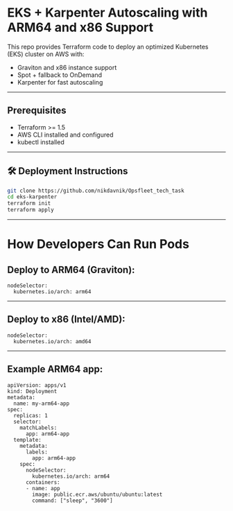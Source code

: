 # EKS + Karpenter Autoscaling with ARM64 and x86 Support

This repo provides Terraform code to deploy an optimized Kubernetes (EKS) cluster on AWS with:
- Graviton and x86 instance support
- Spot + fallback to OnDemand
- Karpenter for fast autoscaling

---

## Prerequisites

- Terraform >= 1.5
- AWS CLI installed and configured
- kubectl installed

---

## 🛠 Deployment Instructions

```bash
git clone https://github.com/nikdavnik/Opsfleet_tech_task
cd eks-karpenter
terraform init
terraform apply
```

---

# How Developers Can Run Pods

## Deploy to ARM64 (Graviton):

```
nodeSelector:
  kubernetes.io/arch: arm64
```

---

## Deploy to x86 (Intel/AMD):

```
nodeSelector:
  kubernetes.io/arch: amd64
```

---

## Example ARM64 app:

```
apiVersion: apps/v1
kind: Deployment
metadata:
  name: my-arm64-app
spec:
  replicas: 1
  selector:
    matchLabels:
      app: arm64-app
  template:
    metadata:
      labels:
        app: arm64-app
    spec:
      nodeSelector:
        kubernetes.io/arch: arm64
      containers:
      - name: app
        image: public.ecr.aws/ubuntu/ubuntu:latest
        command: ["sleep", "3600"]
```
